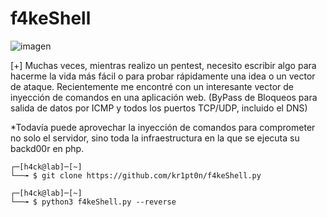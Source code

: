 # f4keShell
![imagen](https://depthsecurity.com/assets/images/features/2017-10-12_14-06-18.png)

[+] Muchas veces, mientras realizo un pentest, necesito escribir algo para hacerme la vida más fácil o para probar rápidamente una idea o un vector de ataque. Recientemente me encontré con un interesante vector de inyección de comandos en una aplicación web.
(ByPass de Bloqueos para salida de datos por ICMP y todos los puertos TCP/UDP, incluido el DNS)

*Todavía puede aprovechar la inyección de comandos para comprometer no solo el servidor, sino toda la infraestructura en la que se ejecuta su backd00r en php.

    ┌─[h4ck@lab]─[~]
    └──╼ $ git clone https://github.com/kr1pt0n/f4keShell.py
    
    ┌─[h4ck@lab]─[~]
    └──╼ $ python3 f4keShell.py --reverse
